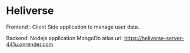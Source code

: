 # Heliverse

Frontend : Client Side application to manage user data.

Backend: Nodejs application MongoDb atlas
url: https://heliverse-server-441u.onrender.com
